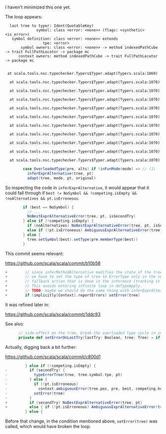 I haven't minimized this one yet.

The loop appears:

```
  last tree to typer: Ident(QuotableKey)
              symbol: class <error: <none>> (flags: <synthetic> <is_error>)
   symbol definition: class <error: <none>> extends 
                 tpe: <error>
       symbol owners: class <error: <none>> -> method indexedPathCube -> trait FullPathLocator -> package mc
      context owners: method indexedPathCube -> trait FullPathLocator -> package mc


 at scala.tools.nsc.typechecker.Typers$Typer.adapt(Typers.scala:1069)

  at scala.tools.nsc.typechecker.Typers$Typer.adapt(Typers.scala:1070)

  at scala.tools.nsc.typechecker.Typers$Typer.adapt(Typers.scala:1070)

  at scala.tools.nsc.typechecker.Typers$Typer.adapt(Typers.scala:1070)

  at scala.tools.nsc.typechecker.Typers$Typer.adapt(Typers.scala:1070)

  at scala.tools.nsc.typechecker.Typers$Typer.adapt(Typers.scala:1070)

  at scala.tools.nsc.typechecker.Typers$Typer.adapt(Typers.scala:1070)

  at scala.tools.nsc.typechecker.Typers$Typer.adapt(Typers.scala:1070)

  at scala.tools.nsc.typechecker.Typers$Typer.adapt(Typers.scala:1070)

  at scala.tools.nsc.typechecker.Typers$Typer.adapt(Typers.scala:1070)

  at scala.tools.nsc.typechecker.Typers$Typer.adapt(Typers.scala:1070)
```

```scala
        case OverloadedType(pre, alts) if !inFunMode(mode) => // (1)
          inferExprAlternative(tree, pt)
          adapt(tree, mode, pt, original)
```
So inspecting the code in `inferExprAlternative`, it would appear that it could fall through if `best != NoSymbol && !competing.isEmpty && !noAlternatives && pt.isErroneous`.

```scala
        if (best == NoSymbol) {
          // ...
          NoBestExprAlternativeError(tree, pt, isSecondTry)
        } else if (!competing.isEmpty) {
          if (noAlternatives) NoBestExprAlternativeError(tree, pt, isSecondTry)
          else if (!pt.isErroneous) AmbiguousExprAlternativeError(tree, pre, best, competing.head, pt, isSecondTry)
        } else {
          tree.setSymbol(best).setType(pre.memberType(best))
        }
```

This commit seems relevant:

https://github.com/scala/scala/commit/b10b58

```scala
+        // since inferMethodAlternative modifies the state of the tree 
+        // we have to set the type of tree to ErrorType only in the very last
+        // fallback action that is done in the inference (tracking it manually is error prone).
+        // This avoids entering infinite loop in doTypeApply.
+        // TODO: maybe we should do the same thing with inferExprAlternative.
+        if (implicitly[Context].reportErrors) setError(tree)
```

It was refined later in: 

https://github.com/scala/scala/commit/1ddc93

See also:

```scala
      // side-effect on the tree, break the overloaded type cycle in infer
      private def setErrorOnLastTry(lastTry: Boolean, tree: Tree) = if (lastTry) setError(tree)
```

Actually, digging back a bit further:

https://github.com/scala/scala/commit/c800d1

```scala
         } else if (!competing.isEmpty) {
-          if (secondTry) {
-            typeErrorTree(tree, tree.symbol.tpe, pt)
-          } else {
-            if (!pt.isErroneous)
-              context.ambiguousError(tree.pos, pre, best, competing.head, "expected type " + pt)
-            setError(tree)
-          }
+          if (secondTry) NoBestExprAlternativeError(tree, pt)
+          else { if (!pt.isErroneous) AmbiguousExprAlternativeError(tree, pre, best, competing.head, pt) }
         } else {
```

Before that change, in the condition mentioned above, `setError(tree)` was called, which would have broken the loop.
